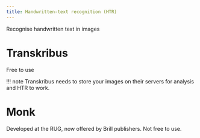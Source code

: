 ```yaml
---
title: Handwritten-text recognition (HTR)
---
```


Recognise handwritten text in images

# Transkribus

Free to use

!!! note
    Transkribus needs to store your images on their servers for analysis and HTR to work.

# Monk

Developed at the RUG, now offered by Brill publishers. Not free to use.